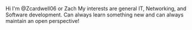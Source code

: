 Hi I'm @Zcardwell06 or Zach
My interests are general IT, Networking, and Software development.
Can always learn something new and can always maintain an open perspective!
